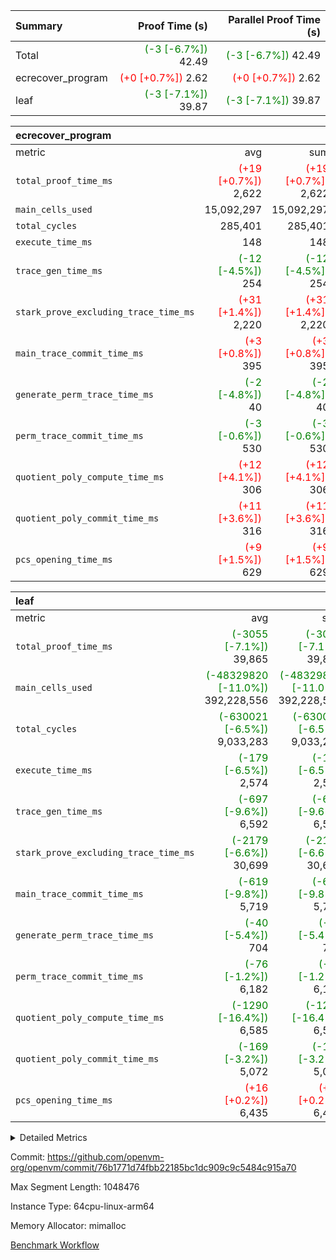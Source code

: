 | Summary | Proof Time (s) | Parallel Proof Time (s) |
|:---|---:|---:|
| Total | <span style='color: green'>(-3 [-6.7%])</span> 42.49 | <span style='color: green'>(-3 [-6.7%])</span> 42.49 |
| ecrecover_program | <span style='color: red'>(+0 [+0.7%])</span> 2.62 | <span style='color: red'>(+0 [+0.7%])</span> 2.62 |
| leaf | <span style='color: green'>(-3 [-7.1%])</span> 39.87 | <span style='color: green'>(-3 [-7.1%])</span> 39.87 |


| ecrecover_program |||||
|:---|---:|---:|---:|---:|
|metric|avg|sum|max|min|
| `total_proof_time_ms ` | <span style='color: red'>(+19 [+0.7%])</span> 2,622 | <span style='color: red'>(+19 [+0.7%])</span> 2,622 | <span style='color: red'>(+19 [+0.7%])</span> 2,622 | <span style='color: red'>(+19 [+0.7%])</span> 2,622 |
| `main_cells_used     ` |  15,092,297 |  15,092,297 |  15,092,297 |  15,092,297 |
| `total_cycles        ` |  285,401 |  285,401 |  285,401 |  285,401 |
| `execute_time_ms     ` |  148 |  148 |  148 |  148 |
| `trace_gen_time_ms   ` | <span style='color: green'>(-12 [-4.5%])</span> 254 | <span style='color: green'>(-12 [-4.5%])</span> 254 | <span style='color: green'>(-12 [-4.5%])</span> 254 | <span style='color: green'>(-12 [-4.5%])</span> 254 |
| `stark_prove_excluding_trace_time_ms` | <span style='color: red'>(+31 [+1.4%])</span> 2,220 | <span style='color: red'>(+31 [+1.4%])</span> 2,220 | <span style='color: red'>(+31 [+1.4%])</span> 2,220 | <span style='color: red'>(+31 [+1.4%])</span> 2,220 |
| `main_trace_commit_time_ms` | <span style='color: red'>(+3 [+0.8%])</span> 395 | <span style='color: red'>(+3 [+0.8%])</span> 395 | <span style='color: red'>(+3 [+0.8%])</span> 395 | <span style='color: red'>(+3 [+0.8%])</span> 395 |
| `generate_perm_trace_time_ms` | <span style='color: green'>(-2 [-4.8%])</span> 40 | <span style='color: green'>(-2 [-4.8%])</span> 40 | <span style='color: green'>(-2 [-4.8%])</span> 40 | <span style='color: green'>(-2 [-4.8%])</span> 40 |
| `perm_trace_commit_time_ms` | <span style='color: green'>(-3 [-0.6%])</span> 530 | <span style='color: green'>(-3 [-0.6%])</span> 530 | <span style='color: green'>(-3 [-0.6%])</span> 530 | <span style='color: green'>(-3 [-0.6%])</span> 530 |
| `quotient_poly_compute_time_ms` | <span style='color: red'>(+12 [+4.1%])</span> 306 | <span style='color: red'>(+12 [+4.1%])</span> 306 | <span style='color: red'>(+12 [+4.1%])</span> 306 | <span style='color: red'>(+12 [+4.1%])</span> 306 |
| `quotient_poly_commit_time_ms` | <span style='color: red'>(+11 [+3.6%])</span> 316 | <span style='color: red'>(+11 [+3.6%])</span> 316 | <span style='color: red'>(+11 [+3.6%])</span> 316 | <span style='color: red'>(+11 [+3.6%])</span> 316 |
| `pcs_opening_time_ms ` | <span style='color: red'>(+9 [+1.5%])</span> 629 | <span style='color: red'>(+9 [+1.5%])</span> 629 | <span style='color: red'>(+9 [+1.5%])</span> 629 | <span style='color: red'>(+9 [+1.5%])</span> 629 |

| leaf |||||
|:---|---:|---:|---:|---:|
|metric|avg|sum|max|min|
| `total_proof_time_ms ` | <span style='color: green'>(-3055 [-7.1%])</span> 39,865 | <span style='color: green'>(-3055 [-7.1%])</span> 39,865 | <span style='color: green'>(-3055 [-7.1%])</span> 39,865 | <span style='color: green'>(-3055 [-7.1%])</span> 39,865 |
| `main_cells_used     ` | <span style='color: green'>(-48329820 [-11.0%])</span> 392,228,556 | <span style='color: green'>(-48329820 [-11.0%])</span> 392,228,556 | <span style='color: green'>(-48329820 [-11.0%])</span> 392,228,556 | <span style='color: green'>(-48329820 [-11.0%])</span> 392,228,556 |
| `total_cycles        ` | <span style='color: green'>(-630021 [-6.5%])</span> 9,033,283 | <span style='color: green'>(-630021 [-6.5%])</span> 9,033,283 | <span style='color: green'>(-630021 [-6.5%])</span> 9,033,283 | <span style='color: green'>(-630021 [-6.5%])</span> 9,033,283 |
| `execute_time_ms     ` | <span style='color: green'>(-179 [-6.5%])</span> 2,574 | <span style='color: green'>(-179 [-6.5%])</span> 2,574 | <span style='color: green'>(-179 [-6.5%])</span> 2,574 | <span style='color: green'>(-179 [-6.5%])</span> 2,574 |
| `trace_gen_time_ms   ` | <span style='color: green'>(-697 [-9.6%])</span> 6,592 | <span style='color: green'>(-697 [-9.6%])</span> 6,592 | <span style='color: green'>(-697 [-9.6%])</span> 6,592 | <span style='color: green'>(-697 [-9.6%])</span> 6,592 |
| `stark_prove_excluding_trace_time_ms` | <span style='color: green'>(-2179 [-6.6%])</span> 30,699 | <span style='color: green'>(-2179 [-6.6%])</span> 30,699 | <span style='color: green'>(-2179 [-6.6%])</span> 30,699 | <span style='color: green'>(-2179 [-6.6%])</span> 30,699 |
| `main_trace_commit_time_ms` | <span style='color: green'>(-619 [-9.8%])</span> 5,719 | <span style='color: green'>(-619 [-9.8%])</span> 5,719 | <span style='color: green'>(-619 [-9.8%])</span> 5,719 | <span style='color: green'>(-619 [-9.8%])</span> 5,719 |
| `generate_perm_trace_time_ms` | <span style='color: green'>(-40 [-5.4%])</span> 704 | <span style='color: green'>(-40 [-5.4%])</span> 704 | <span style='color: green'>(-40 [-5.4%])</span> 704 | <span style='color: green'>(-40 [-5.4%])</span> 704 |
| `perm_trace_commit_time_ms` | <span style='color: green'>(-76 [-1.2%])</span> 6,182 | <span style='color: green'>(-76 [-1.2%])</span> 6,182 | <span style='color: green'>(-76 [-1.2%])</span> 6,182 | <span style='color: green'>(-76 [-1.2%])</span> 6,182 |
| `quotient_poly_compute_time_ms` | <span style='color: green'>(-1290 [-16.4%])</span> 6,585 | <span style='color: green'>(-1290 [-16.4%])</span> 6,585 | <span style='color: green'>(-1290 [-16.4%])</span> 6,585 | <span style='color: green'>(-1290 [-16.4%])</span> 6,585 |
| `quotient_poly_commit_time_ms` | <span style='color: green'>(-169 [-3.2%])</span> 5,072 | <span style='color: green'>(-169 [-3.2%])</span> 5,072 | <span style='color: green'>(-169 [-3.2%])</span> 5,072 | <span style='color: green'>(-169 [-3.2%])</span> 5,072 |
| `pcs_opening_time_ms ` | <span style='color: red'>(+16 [+0.2%])</span> 6,435 | <span style='color: red'>(+16 [+0.2%])</span> 6,435 | <span style='color: red'>(+16 [+0.2%])</span> 6,435 | <span style='color: red'>(+16 [+0.2%])</span> 6,435 |



<details>
<summary>Detailed Metrics</summary>

| group | num_segments | keygen_time_ms | commit_exe_time_ms |
| --- | --- | --- | --- |
| ecrecover_program | 1 | 1,185 | 12 | 

| group | air_name | quotient_deg | interactions | constraints |
| --- | --- | --- | --- | --- |
| ecrecover_program | AccessAdapterAir<16> | 2 | 5 | 14 | 
| ecrecover_program | AccessAdapterAir<2> | 2 | 5 | 14 | 
| ecrecover_program | AccessAdapterAir<32> | 2 | 5 | 14 | 
| ecrecover_program | AccessAdapterAir<4> | 2 | 5 | 14 | 
| ecrecover_program | AccessAdapterAir<64> | 2 | 5 | 14 | 
| ecrecover_program | AccessAdapterAir<8> | 2 | 5 | 14 | 
| ecrecover_program | BitwiseOperationLookupAir<8> | 2 | 2 | 4 | 
| ecrecover_program | KeccakVmAir | 2 | 321 | 4,571 | 
| ecrecover_program | MemoryMerkleAir<8> | 2 | 4 | 40 | 
| ecrecover_program | PersistentBoundaryAir<8> | 2 | 3 | 6 | 
| ecrecover_program | PhantomAir | 2 | 3 | 5 | 
| ecrecover_program | Poseidon2PeripheryAir<BabyBearParameters>, 1> | 2 | 1 | 286 | 
| ecrecover_program | ProgramAir | 1 | 1 | 4 | 
| ecrecover_program | RangeTupleCheckerAir<2> | 1 | 1 | 4 | 
| ecrecover_program | VariableRangeCheckerAir | 1 | 1 | 4 | 
| ecrecover_program | VmAirWrapper<Rv32BaseAluAdapterAir, BaseAluCoreAir<4, 8> | 2 | 19 | 43 | 
| ecrecover_program | VmAirWrapper<Rv32BaseAluAdapterAir, LessThanCoreAir<4, 8> | 2 | 17 | 39 | 
| ecrecover_program | VmAirWrapper<Rv32BaseAluAdapterAir, ShiftCoreAir<4, 8> | 2 | 23 | 90 | 
| ecrecover_program | VmAirWrapper<Rv32BranchAdapterAir, BranchEqualCoreAir<4> | 2 | 11 | 25 | 
| ecrecover_program | VmAirWrapper<Rv32BranchAdapterAir, BranchLessThanCoreAir<4, 8> | 2 | 13 | 41 | 
| ecrecover_program | VmAirWrapper<Rv32CondRdWriteAdapterAir, Rv32JalLuiCoreAir> | 2 | 10 | 22 | 
| ecrecover_program | VmAirWrapper<Rv32HintStoreAdapterAir, Rv32HintStoreCoreAir> | 2 | 15 | 17 | 
| ecrecover_program | VmAirWrapper<Rv32IsEqualModAdapterAir<2, 1, 32, 32>, ModularIsEqualCoreAir<32, 4, 8> | 2 | 25 | 223 | 
| ecrecover_program | VmAirWrapper<Rv32JalrAdapterAir, Rv32JalrCoreAir> | 2 | 16 | 20 | 
| ecrecover_program | VmAirWrapper<Rv32LoadStoreAdapterAir, LoadSignExtendCoreAir<4, 8> | 2 | 18 | 33 | 
| ecrecover_program | VmAirWrapper<Rv32LoadStoreAdapterAir, LoadStoreCoreAir<4> | 2 | 17 | 38 | 
| ecrecover_program | VmAirWrapper<Rv32MultAdapterAir, DivRemCoreAir<4, 8> | 2 | 25 | 88 | 
| ecrecover_program | VmAirWrapper<Rv32MultAdapterAir, MulHCoreAir<4, 8> | 2 | 24 | 38 | 
| ecrecover_program | VmAirWrapper<Rv32MultAdapterAir, MultiplicationCoreAir<4, 8> | 2 | 19 | 26 | 
| ecrecover_program | VmAirWrapper<Rv32RdWriteAdapterAir, Rv32AuipcCoreAir> | 2 | 11 | 15 | 
| ecrecover_program | VmAirWrapper<Rv32VecHeapAdapterAir<1, 2, 2, 32, 32>, EcDoubleCoreAir> | 2 | 411 | 513 | 
| ecrecover_program | VmAirWrapper<Rv32VecHeapAdapterAir<2, 1, 1, 32, 32>, ModularAddSubCoreAir> | 2 | 94 | 126 | 
| ecrecover_program | VmAirWrapper<Rv32VecHeapAdapterAir<2, 1, 1, 32, 32>, ModularMulDivCoreAir> | 2 | 156 | 188 | 
| ecrecover_program | VmAirWrapper<Rv32VecHeapAdapterAir<2, 2, 2, 32, 32>, FieldExpressionCoreAir> | 2 | 422 | 456 | 
| ecrecover_program | VmConnectorAir | 2 | 3 | 9 | 
| leaf | AccessAdapterAir<2> | 4 | 5 | 12 | 
| leaf | AccessAdapterAir<4> | 4 | 5 | 12 | 
| leaf | AccessAdapterAir<8> | 4 | 5 | 12 | 
| leaf | FriReducedOpeningAir | 4 | 35 | 59 | 
| leaf | NativePoseidon2Air<BabyBearParameters>, 1> | 4 | 31 | 302 | 
| leaf | PhantomAir | 4 | 3 | 4 | 
| leaf | ProgramAir | 1 | 1 | 4 | 
| leaf | VariableRangeCheckerAir | 1 | 1 | 4 | 
| leaf | VmAirWrapper<BranchNativeAdapterAir, BranchEqualCoreAir<1> | 2 | 11 | 23 | 
| leaf | VmAirWrapper<JalNativeAdapterAir, JalCoreAir> | 4 | 7 | 6 | 
| leaf | VmAirWrapper<NativeAdapterAir<2, 0>, PublicValuesCoreAir> | 4 | 11 | 23 | 
| leaf | VmAirWrapper<NativeAdapterAir<2, 1>, FieldArithmeticCoreAir> | 4 | 15 | 23 | 
| leaf | VmAirWrapper<NativeLoadStoreAdapterAir<1>, NativeLoadStoreCoreAir<1> | 4 | 15 | 24 | 
| leaf | VmAirWrapper<NativeVectorizedAdapterAir<4>, FieldExtensionCoreAir> | 4 | 15 | 23 | 
| leaf | VmConnectorAir | 4 | 3 | 8 | 
| leaf | VolatileBoundaryAir | 4 | 4 | 16 | 

| group | air_name | idx | rows | prep_cols | perm_cols | main_cols | cells |
| --- | --- | --- | --- | --- | --- | --- | --- |
| leaf | AccessAdapterAir<2> | 0 | 2,097,152 |  | 16 | 11 | 56,623,104 | 
| leaf | AccessAdapterAir<4> | 0 | 1,048,576 |  | 16 | 13 | 30,408,704 | 
| leaf | AccessAdapterAir<8> | 0 | 262,144 |  | 16 | 17 | 8,650,752 | 
| leaf | FriReducedOpeningAir | 0 | 1,048,576 |  | 76 | 64 | 146,800,640 | 
| leaf | NativePoseidon2Air<BabyBearParameters>, 1> | 0 | 131,072 |  | 36 | 348 | 50,331,648 | 
| leaf | PhantomAir | 0 | 32,768 |  | 8 | 6 | 458,752 | 
| leaf | ProgramAir | 0 | 1,048,576 |  | 8 | 10 | 18,874,368 | 
| leaf | VariableRangeCheckerAir | 0 | 262,144 | 2 | 8 | 1 | 2,359,296 | 
| leaf | VmAirWrapper<BranchNativeAdapterAir, BranchEqualCoreAir<1> | 0 | 4,194,304 |  | 28 | 23 | 213,909,504 | 
| leaf | VmAirWrapper<JalNativeAdapterAir, JalCoreAir> | 0 | 131,072 |  | 12 | 10 | 2,883,584 | 
| leaf | VmAirWrapper<NativeAdapterAir<2, 0>, PublicValuesCoreAir> | 0 | 64 |  | 16 | 23 | 2,496 | 
| leaf | VmAirWrapper<NativeAdapterAir<2, 1>, FieldArithmeticCoreAir> | 0 | 4,194,304 |  | 20 | 30 | 209,715,200 | 
| leaf | VmAirWrapper<NativeLoadStoreAdapterAir<1>, NativeLoadStoreCoreAir<1> | 0 | 4,194,304 |  | 20 | 31 | 213,909,504 | 
| leaf | VmAirWrapper<NativeVectorizedAdapterAir<4>, FieldExtensionCoreAir> | 0 | 262,144 |  | 20 | 40 | 15,728,640 | 
| leaf | VmConnectorAir | 0 | 2 | 1 | 8 | 4 | 24 | 
| leaf | VolatileBoundaryAir | 0 | 2,097,152 |  | 8 | 11 | 39,845,888 | 

| group | air_name | segment | rows | prep_cols | perm_cols | main_cols | cells |
| --- | --- | --- | --- | --- | --- | --- | --- |
| ecrecover_program | AccessAdapterAir<16> | 0 | 16,384 |  | 24 | 25 | 802,816 | 
| ecrecover_program | AccessAdapterAir<2> | 0 | 256 |  | 24 | 11 | 8,960 | 
| ecrecover_program | AccessAdapterAir<32> | 0 | 8,192 |  | 24 | 41 | 532,480 | 
| ecrecover_program | AccessAdapterAir<4> | 0 | 128 |  | 24 | 13 | 4,736 | 
| ecrecover_program | AccessAdapterAir<8> | 0 | 32,768 |  | 24 | 17 | 1,343,488 | 
| ecrecover_program | BitwiseOperationLookupAir<8> | 0 | 65,536 | 3 | 8 | 2 | 655,360 | 
| ecrecover_program | KeccakVmAir | 0 | 128 |  | 1,288 | 3,164 | 569,856 | 
| ecrecover_program | MemoryMerkleAir<8> | 0 | 4,096 |  | 20 | 32 | 212,992 | 
| ecrecover_program | PersistentBoundaryAir<8> | 0 | 4,096 |  | 12 | 20 | 131,072 | 
| ecrecover_program | PhantomAir | 0 | 64 |  | 12 | 6 | 1,152 | 
| ecrecover_program | Poseidon2PeripheryAir<BabyBearParameters>, 1> | 0 | 4,096 |  | 8 | 300 | 1,261,568 | 
| ecrecover_program | ProgramAir | 0 | 16,384 |  | 8 | 10 | 294,912 | 
| ecrecover_program | RangeTupleCheckerAir<2> | 0 | 524,288 | 2 | 8 | 1 | 4,718,592 | 
| ecrecover_program | VariableRangeCheckerAir | 0 | 262,144 | 2 | 8 | 1 | 2,359,296 | 
| ecrecover_program | VmAirWrapper<Rv32BaseAluAdapterAir, BaseAluCoreAir<4, 8> | 0 | 131,072 |  | 80 | 36 | 15,204,352 | 
| ecrecover_program | VmAirWrapper<Rv32BaseAluAdapterAir, LessThanCoreAir<4, 8> | 0 | 2,048 |  | 40 | 37 | 157,696 | 
| ecrecover_program | VmAirWrapper<Rv32BaseAluAdapterAir, ShiftCoreAir<4, 8> | 0 | 16,384 |  | 52 | 53 | 1,720,320 | 
| ecrecover_program | VmAirWrapper<Rv32BranchAdapterAir, BranchEqualCoreAir<4> | 0 | 16,384 |  | 48 | 26 | 1,212,416 | 
| ecrecover_program | VmAirWrapper<Rv32BranchAdapterAir, BranchLessThanCoreAir<4, 8> | 0 | 32,768 |  | 56 | 32 | 2,883,584 | 
| ecrecover_program | VmAirWrapper<Rv32CondRdWriteAdapterAir, Rv32JalLuiCoreAir> | 0 | 8,192 |  | 44 | 18 | 507,904 | 
| ecrecover_program | VmAirWrapper<Rv32HintStoreAdapterAir, Rv32HintStoreCoreAir> | 0 | 256 |  | 36 | 26 | 15,872 | 
| ecrecover_program | VmAirWrapper<Rv32IsEqualModAdapterAir<2, 1, 32, 32>, ModularIsEqualCoreAir<32, 4, 8> | 0 | 4,096 |  | 56 | 166 | 909,312 | 
| ecrecover_program | VmAirWrapper<Rv32JalrAdapterAir, Rv32JalrCoreAir> | 0 | 8,192 |  | 36 | 28 | 524,288 | 
| ecrecover_program | VmAirWrapper<Rv32LoadStoreAdapterAir, LoadSignExtendCoreAir<4, 8> | 0 | 4,096 |  | 76 | 35 | 454,656 | 
| ecrecover_program | VmAirWrapper<Rv32LoadStoreAdapterAir, LoadStoreCoreAir<4> | 0 | 131,072 |  | 72 | 40 | 14,680,064 | 
| ecrecover_program | VmAirWrapper<Rv32MultAdapterAir, MulHCoreAir<4, 8> | 0 | 8 |  | 100 | 39 | 1,112 | 
| ecrecover_program | VmAirWrapper<Rv32MultAdapterAir, MultiplicationCoreAir<4, 8> | 0 | 4,096 |  | 80 | 31 | 454,656 | 
| ecrecover_program | VmAirWrapper<Rv32RdWriteAdapterAir, Rv32AuipcCoreAir> | 0 | 4,096 |  | 28 | 21 | 200,704 | 
| ecrecover_program | VmAirWrapper<Rv32VecHeapAdapterAir<1, 2, 2, 32, 32>, EcDoubleCoreAir> | 0 | 2,048 |  | 828 | 543 | 2,807,808 | 
| ecrecover_program | VmAirWrapper<Rv32VecHeapAdapterAir<2, 1, 1, 32, 32>, ModularAddSubCoreAir> | 0 | 16 |  | 192 | 199 | 6,256 | 
| ecrecover_program | VmAirWrapper<Rv32VecHeapAdapterAir<2, 1, 1, 32, 32>, ModularMulDivCoreAir> | 0 | 32 |  | 316 | 261 | 18,464 | 
| ecrecover_program | VmAirWrapper<Rv32VecHeapAdapterAir<2, 2, 2, 32, 32>, FieldExpressionCoreAir> | 0 | 1,024 |  | 848 | 619 | 1,502,208 | 
| ecrecover_program | VmConnectorAir | 0 | 2 | 1 | 12 | 4 | 32 | 

| group | idx | trace_gen_time_ms | total_proof_time_ms | total_cycles | total_cells | stark_prove_excluding_trace_time_ms | quotient_poly_compute_time_ms | quotient_poly_commit_time_ms | perm_trace_commit_time_ms | pcs_opening_time_ms | main_trace_commit_time_ms | main_cells_used | generate_perm_trace_time_ms | execute_time_ms |
| --- | --- | --- | --- | --- | --- | --- | --- | --- | --- | --- | --- | --- | --- | --- |
| leaf | 0 | 6,592 | 39,865 | 9,033,283 | 1,010,502,104 | 30,699 | 6,585 | 5,072 | 6,182 | 6,435 | 5,719 | 392,228,556 | 704 | 2,574 | 

| group | segment | trace_gen_time_ms | total_proof_time_ms | total_cycles | total_cells | stark_prove_excluding_trace_time_ms | quotient_poly_compute_time_ms | quotient_poly_commit_time_ms | perm_trace_commit_time_ms | pcs_opening_time_ms | main_trace_commit_time_ms | main_cells_used | generate_perm_trace_time_ms | execute_time_ms |
| --- | --- | --- | --- | --- | --- | --- | --- | --- | --- | --- | --- | --- | --- | --- |
| ecrecover_program | 0 | 254 | 2,622 | 285,401 | 56,172,159 | 2,220 | 306 | 316 | 530 | 629 | 395 | 15,092,297 | 40 | 148 | 

</details>


Commit: https://github.com/openvm-org/openvm/commit/76b1771d74fbb22185bc1dc909c9c5484c915a70

Max Segment Length: 1048476

Instance Type: 64cpu-linux-arm64

Memory Allocator: mimalloc

[Benchmark Workflow](https://github.com/openvm-org/openvm/actions/runs/12700953836)

